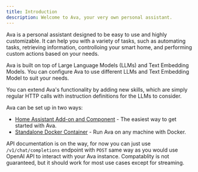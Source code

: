 ```yaml
---
title: Introduction
description: Welcome to Ava, your very own personal assistant.
---
```


Ava is a personal assistant designed to be easy to use and highly customizable. It can help you with a variety of tasks, such as automating tasks, retrieving information, controlloing your smart home, and performing custom actions based on your needs.

Ava is built on top of Large Language Models (LLMs) and Text Embedding Models. You can configure Ava to use different LLMs and Text Embedding Model to suit your needs.

You can extend Ava's functionality by adding new skills, which are simply regular HTTP calls with instruction definitions for the LLMs to consider.

Ava can be set up in two ways:

- [Home Assistant Add-on and Component](/installation/haos) - The easiest way to get started with Ava.
- [Standalone Docker Container](/installation/standalone) - Run Ava on any machine with Docker.

API documentation is on the way, for now you can just use `/v1/chat/completions` endpoint with `POST` same way as you would use OpenAI API to interact with your Ava instance. Compatablity is not guaranteed, but it should work for most use cases except for streaming.

